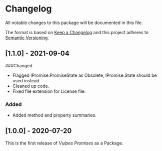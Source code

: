 # Changelog
All notable changes to this package will be documented in this file.

The format is based on [Keep a Changelog](http://keepachangelog.com/en/1.0.0/)
and this project adheres to [Semantic Versioning](http://semver.org/spec/v2.0.0.html).

## [1.1.0] - 2021-09-04
###Changed
- Flagged IPromise.PromiseState as Obsolete, IPromise.State should be used instead.
- Cleaned up code.
- Fixed file extension for License file.

### Added
- Added method and property summaries.

## [1.0.0] - 2020-07-20
This is the first release of *Vulpes Promises* as a Package.